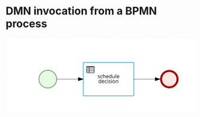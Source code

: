 DMN invocation from a BPMN process
=======================

![process](src/main/resources/com/myspace/schedule_sample/schedule-sample.decision-proc-svg.svg)